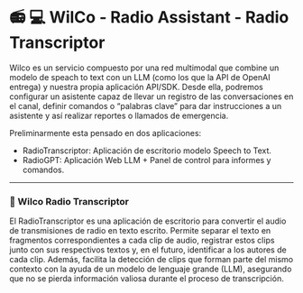 # :radio: :computer: WilCo - Radio Assistant - Radio Transcriptor 

Wilco es un servicio compuesto por una red multimodal que combine un modelo de speach to text con un LLM (como los que la API de OpenAI entrega) y nuestra propia aplicación API/SDK. Desde ella, podremos configurar un asistente capaz de llevar un registro de las conversaciones en el canal, definir comandos o “palabras clave” para dar instrucciones a un asistente y así realizar reportes o llamados de emergencia.  

Preliminarmente esta pensado en dos aplicaciones:

- RadioTranscriptor: Aplicación de escritorio modelo Speech to Text.
- RadioGPT: Aplicación Web LLM + Panel de control para informes y comandos.

---

### :pencil: Wilco Radio Transcriptor

El RadioTranscriptor es una aplicación de escritorio para convertir el audio de transmisiones de radio en texto escrito. Permite separar el texto en fragmentos correspondientes a cada clip de audio, registrar estos clips junto con sus respectivos textos y, en el futuro, identificar a los autores de cada clip. Además, facilita la detección de clips que forman parte del mismo contexto con la ayuda de un modelo de lenguaje grande (LLM), asegurando que no se pierda información valiosa durante el proceso de transcripción.

